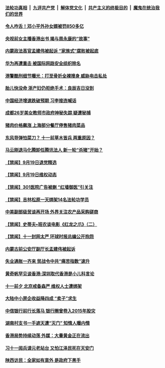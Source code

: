 ####  [法轮功真相](../../../../basic/blob/master/README.md?t=09200852) &nbsp;|&nbsp; [九评共产党](../../../../9ping.md/blob/master/README.md?t=09200852) &nbsp;|&nbsp; [解体党文化](../../../../jtdwh.md/blob/master/README.md?t=09200852)  &nbsp;|&nbsp; [共产主义的终极目的](../../../../gczydzjmd.md/blob/master/README.md?t=09200852) &nbsp;|&nbsp; [魔鬼在统治我们的世界](../../../../mgztzwmdsj.md/blob/master/README.md?t=09200852) 

#### [令人咋舌！邓小平外孙女婿被罚850多亿](../pages/prog204/a102668716.md?t=09200852) 

#### [央视前女主播香港出书 揭与周永康的“故事”](../pages/prog204/a102668668.md?t=09200852) 

#### [内蒙政法高官孟建伟被起诉 “家族式”腐败被起底](../pages/prog204/a102668684.md?t=09200852) 

#### [华为再遭重击 被国际网路安全组织除名](../pages/prog204/a102668619.md?t=09200852) 

#### [港警酷刑细节曝光：打至骨折全裸搜身 威胁电击私处](../pages/prog204/a102668606.md?t=09200852) 

#### [胎儿快没命 浙产妇仍拒绝手术：良辰吉日没到](../pages/prog204/a102668602.md?t=09200852) 

#### [中国经济增速跌破预期 习李接连喊话](../pages/prog204/a102668582.md?t=09200852) 

#### [成都26岁美女教师市政府神秘失踪 疑遭秘捕](../pages/prog204/a102668557.md?t=09200852) 

#### [猪肉价格飙涨 上海部分餐厅停售猪肉菜品](../pages/prog204/a102668393.md?t=09200852) 


#### [东风导弹怕菜刀？ 十一前草木皆兵 两重原因？](../pages/prog204/a102668435.md?t=09200852) 

#### [马云刚退马化腾卸任腾讯法人 新一轮“杀猪”开始？](../pages/prog204/a102668370.md?t=09200852) 

#### [【禁闻】9月19日退党精选](../pages/prog204/a102668406.md?t=09200852) 

#### [【禁闻】9月19日维权动态](../pages/prog204/a102668397.md?t=09200852) 

#### [【禁闻】301医院广告被删 “红墙御医”引关注](../pages/prog204/a102668389.md?t=09200852) 

#### [【禁闻】吉林松原一天绑架14名法轮功学员](../pages/prog204/a102668382.md?t=09200852) 

#### [中美副部级贸谈再开场 外界关注农产品采购磋商](../pages/prog204/a102668323.md?t=09200852) 

#### [【禁闻】史蒂夫•班农谈电影《红龙之爪》（二）](../pages/prog204/a102668272.md?t=09200852) 

#### [【禁闻】十一封网太严 环球时报总编公开抱怨](../pages/prog204/a102668274.md?t=09200852) 

#### [内蒙古前公安厅副厅长孟建伟被起诉](../pages/prog204/a102668168.md?t=09200852) 

#### [失业通胀一齐来 贸战令中共“痛苦指数”速升](../pages/prog204/a102668172.md?t=09200852) 

#### [黄奇帆罕见谈香港:深圳取代香港是小儿科言论](../pages/prog204/a102667480.md?t=09200852) 

#### [十一前夕 北京戒备森严 维权人士遭绑架](../pages/prog204/a102668006.md?t=09200852) 

#### [大陆中小房企收益降四成 “卖子”求生](../pages/prog204/a102668060.md?t=09200852) 

#### [中信银行前行长落马 银行圈曾卷入2015年股灾](../pages/prog204/a102667975.md?t=09200852) 

#### [湖南村支书一手遮天遭“灭门” 知情人曝内情](../pages/prog204/a102667965.md?t=09200852) 


#### [香港局势持续动荡 外媒：大量黄金正在流出](../pages/prog204/a102667929.md?t=09200852) 

#### [习十一阅兵请元老站台 又怕江泽民死在天安门](../pages/prog204/a102667903.md?t=09200852) 

#### [陕西访民：全家如有意外 是政府下黑手](../pages/prog204/a102667921.md?t=09200852) 

